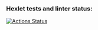 ### Hexlet tests and linter status:
[![Actions Status](https://github.com/paalso/python-for-data-analysts-project-100/actions/workflows/hexlet-check.yml/badge.svg)](https://github.com/paalso/python-for-data-analysts-project-100/actions)
